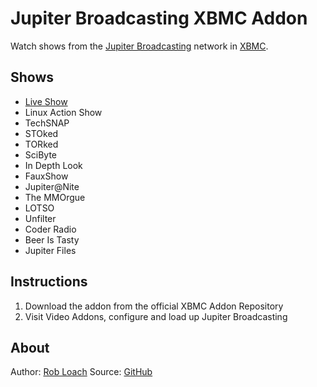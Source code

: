 Jupiter Broadcasting XBMC Addon
===============================
Watch shows from the [Jupiter Broadcasting](http://jupiterbroadcasting.com) network in [XBMC](http://xbmc.org/).

Shows
-----
* [Live Show](http://jblive.tv)
* Linux Action Show
* TechSNAP
* STOked
* TORked
* SciByte
* In Depth Look
* FauxShow
* Jupiter@Nite
* The MMOrgue
* LOTSO
* Unfilter
* Coder Radio
* Beer Is Tasty
* Jupiter Files

Instructions
------------
1. Download the addon from the official XBMC Addon Repository
2. Visit Video Addons, configure and load up Jupiter Broadcasting

About
-----
Author: [Rob Loach](http://robloach.net)
Source: [GitHub](http://github.com/RobLoach/plugin.video.jupiterbroadcasting/)
